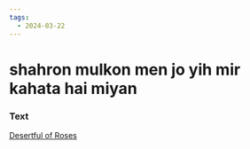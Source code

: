```yaml
---
tags:
  - 2024-03-22
---
```

# shahron mulkon men jo yih mir kahata hai miyan

### Text
[Desertful of Roses](https://franpritchett.com/00garden/12c/1201/index_1201.html)


